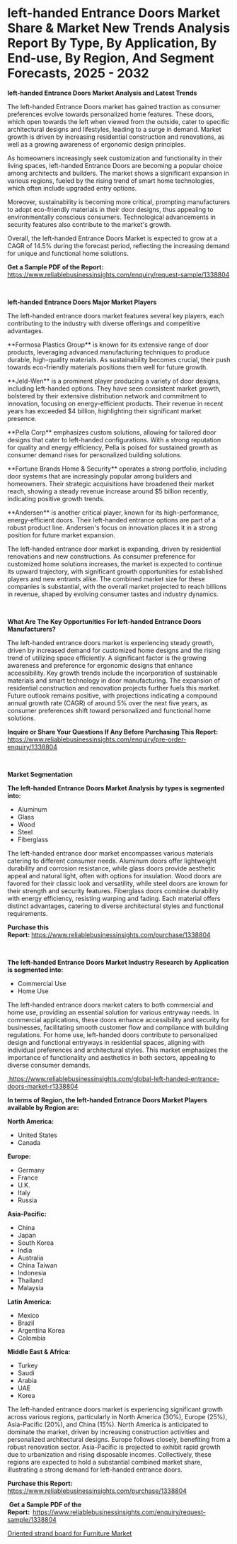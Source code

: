 <p><h1>left-handed Entrance Doors Market Share & Market New Trends Analysis Report By Type, By Application, By End-use, By Region, And Segment Forecasts, 2025 - 2032</h1></p><p><strong>left-handed Entrance Doors Market Analysis and Latest Trends</strong></p>
<p><p>The left-handed Entrance Doors market has gained traction as consumer preferences evolve towards personalized home features. These doors, which open towards the left when viewed from the outside, cater to specific architectural designs and lifestyles, leading to a surge in demand. Market growth is driven by increasing residential construction and renovations, as well as a growing awareness of ergonomic design principles.</p><p>As homeowners increasingly seek customization and functionality in their living spaces, left-handed Entrance Doors are becoming a popular choice among architects and builders. The market shows a significant expansion in various regions, fueled by the rising trend of smart home technologies, which often include upgraded entry options.</p><p>Moreover, sustainability is becoming more critical, prompting manufacturers to adopt eco-friendly materials in their door designs, thus appealing to environmentally conscious consumers. Technological advancements in security features also contribute to the market's growth. </p><p>Overall, the left-handed Entrance Doors Market is expected to grow at a CAGR of 14.5% during the forecast period, reflecting the increasing demand for unique and functional home solutions.</p></p>
<p><strong>Get a Sample PDF of the Report:&nbsp;</strong> <a href="https://www.reliablebusinessinsights.com/enquiry/request-sample/1338804?utm_campaign=3133&utm_medium=2&utm_source=Github&utm_content=ia&utm_term=27032025&utm_id=left-handed-entrance-doors">https://www.reliablebusinessinsights.com/enquiry/request-sample/1338804</a></p>
<p>&nbsp;</p>
<p><strong>left-handed Entrance Doors Major Market Players</strong></p>
<p><p>The left-handed entrance doors market features several key players, each contributing to the industry with diverse offerings and competitive advantages.</p><p>**Formosa Plastics Group** is known for its extensive range of door products, leveraging advanced manufacturing techniques to produce durable, high-quality materials. As sustainability becomes crucial, their push towards eco-friendly materials positions them well for future growth.</p><p>**Jeld-Wen** is a prominent player producing a variety of door designs, including left-handed options. They have seen consistent market growth, bolstered by their extensive distribution network and commitment to innovation, focusing on energy-efficient products. Their revenue in recent years has exceeded $4 billion, highlighting their significant market presence.</p><p>**Pella Corp** emphasizes custom solutions, allowing for tailored door designs that cater to left-handed configurations. With a strong reputation for quality and energy efficiency, Pella is poised for sustained growth as consumer demand rises for personalized building solutions.</p><p>**Fortune Brands Home & Security** operates a strong portfolio, including door systems that are increasingly popular among builders and homeowners. Their strategic acquisitions have broadened their market reach, showing a steady revenue increase around $5 billion recently, indicating positive growth trends.</p><p>**Andersen** is another critical player, known for its high-performance, energy-efficient doors. Their left-handed entrance options are part of a robust product line. Andersen's focus on innovation places it in a strong position for future market expansion.</p><p>The left-handed entrance door market is expanding, driven by residential renovations and new constructions. As consumer preference for customized home solutions increases, the market is expected to continue its upward trajectory, with significant growth opportunities for established players and new entrants alike. The combined market size for these companies is substantial, with the overall market projected to reach billions in revenue, shaped by evolving consumer tastes and industry dynamics.</p></p>
<p>&nbsp;</p>
<p><strong>What Are The Key Opportunities For left-handed Entrance Doors Manufacturers?</strong></p>
<p><p>The left-handed entrance doors market is experiencing steady growth, driven by increased demand for customized home designs and the rising trend of utilizing space efficiently. A significant factor is the growing awareness and preference for ergonomic designs that enhance accessibility. Key growth trends include the incorporation of sustainable materials and smart technology in door manufacturing. The expansion of residential construction and renovation projects further fuels this market. Future outlook remains positive, with projections indicating a compound annual growth rate (CAGR) of around 5% over the next five years, as consumer preferences shift toward personalized and functional home solutions.</p></p>
<p><strong>Inquire or Share Your Questions If Any Before Purchasing This Report:</strong> <a href="https://www.reliablebusinessinsights.com/enquiry/pre-order-enquiry/1338804?utm_campaign=3133&utm_medium=2&utm_source=Github&utm_content=ia&utm_term=27032025&utm_id=left-handed-entrance-doors">https://www.reliablebusinessinsights.com/enquiry/pre-order-enquiry/1338804</a></p>
<p>&nbsp;</p>
<p><strong>Market Segmentation</strong></p>
<p><strong>The left-handed Entrance Doors Market Analysis by types is segmented into:</strong></p>
<p><ul><li>Aluminum</li><li>Glass</li><li>Wood</li><li>Steel</li><li>Fiberglass</li></ul></p>
<p><p>The left-handed entrance door market encompasses various materials catering to different consumer needs. Aluminum doors offer lightweight durability and corrosion resistance, while glass doors provide aesthetic appeal and natural light, often with options for insulation. Wood doors are favored for their classic look and versatility, while steel doors are known for their strength and security features. Fiberglass doors combine durability with energy efficiency, resisting warping and fading. Each material offers distinct advantages, catering to diverse architectural styles and functional requirements.</p></p>
<p><strong>Purchase this Report:&nbsp;</strong><a href="https://www.reliablebusinessinsights.com/purchase/1338804?utm_campaign=3133&utm_medium=2&utm_source=Github&utm_content=ia&utm_term=27032025&utm_id=left-handed-entrance-doors">https://www.reliablebusinessinsights.com/purchase/1338804</a></p>
<p>&nbsp;</p>
<p><strong>The left-handed Entrance Doors Market Industry Research by Application is segmented into:</strong></p>
<p><ul><li>Commercial Use</li><li>Home Use</li></ul></p>
<p><p>The left-handed entrance doors market caters to both commercial and home use, providing an essential solution for various entryway needs. In commercial applications, these doors enhance accessibility and security for businesses, facilitating smooth customer flow and compliance with building regulations. For home use, left-handed doors contribute to personalized design and functional entryways in residential spaces, aligning with individual preferences and architectural styles. This market emphasizes the importance of functionality and aesthetics in both sectors, appealing to diverse consumer demands.</p></p>
<p><a href="https://www.reliablebusinessinsights.com/global-left-handed-entrance-doors-market-r1338804?utm_campaign=3133&utm_medium=2&utm_source=Github&utm_content=ia&utm_term=27032025&utm_id=left-handed-entrance-doors">&nbsp;https://www.reliablebusinessinsights.com/global-left-handed-entrance-doors-market-r1338804</a></p>
<p><strong>In terms of Region, the left-handed Entrance Doors Market Players available by Region are:</strong></p>
<p>
    <p> <strong> North America: </strong>
        <ul>
            <li>United States</li>
            <li>Canada</li>
        </ul>
        </p> 
    <p> <strong> Europe: </strong>
        <ul>
            <li>Germany</li>
            <li>France</li>
            <li>U.K.</li>
            <li>Italy</li>
            <li>Russia</li>
        </ul>
        </p> 
    <p> <strong> Asia-Pacific: </strong>
        <ul>
            <li>China</li>
            <li>Japan</li>
            <li>South Korea</li>
            <li>India</li>
            <li>Australia</li>
            <li>China Taiwan</li>
            <li>Indonesia</li>
            <li>Thailand</li>
            <li>Malaysia</li>
        </ul>
        </p> 
    <p> <strong> Latin America: </strong>
        <ul>
            <li>Mexico</li>
            <li>Brazil</li>
            <li>Argentina Korea</li>
            <li>Colombia</li>
        </ul>
        </p> 
    <p> <strong> Middle East & Africa: </strong>
        <ul>
            <li>Turkey</li>
            <li>Saudi</li>
            <li>Arabia</li>
            <li>UAE</li>
            <li>Korea</li>
        </ul>
    </p>
    </p>
<p><p>The left-handed entrance doors market is experiencing significant growth across various regions, particularly in North America (30%), Europe (25%), Asia-Pacific (20%), and China (15%). North America is anticipated to dominate the market, driven by increasing construction activities and personalized architectural designs. Europe follows closely, benefiting from a robust renovation sector. Asia-Pacific is projected to exhibit rapid growth due to urbanization and rising disposable incomes. Collectively, these regions are expected to hold a substantial combined market share, illustrating a strong demand for left-handed entrance doors.</p></p>
<p><strong>Purchase this Report: </strong><a href="https://www.reliablebusinessinsights.com/purchase/1338804?utm_campaign=3133&utm_medium=2&utm_source=Github&utm_content=ia&utm_term=27032025&utm_id=left-handed-entrance-doors">https://www.reliablebusinessinsights.com/purchase/1338804</a></p>
<p>&nbsp;<strong>Get a Sample PDF of the Report:&nbsp;&nbsp;</strong><a href="https://www.reliablebusinessinsights.com/enquiry/request-sample/1338804?utm_campaign=3133&utm_medium=2&utm_source=Github&utm_content=ia&utm_term=27032025&utm_id=left-handed-entrance-doors">https://www.reliablebusinessinsights.com/enquiry/request-sample/1338804</a></p>
<p><strong></strong></p>
<p><p><a href="https://github.com/doljanzwald/Market-Research-Report-List-1/blob/main/oriented-strand-board-for-furniture-market.md?utm_campaign=3133&utm_medium=2&utm_source=Github&utm_content=ia&utm_term=27032025&utm_id=left-handed-entrance-doors">Oriented strand board for Furniture Market</a></p></p>